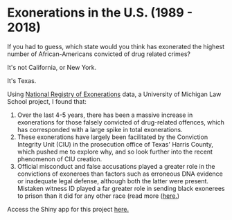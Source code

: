 # Exonerations in the U.S. (1989 - 2018)

 If you had to guess, which state would you think has exonerated the highest number of African-Americans convicted of drug related crimes? 
 
 It's not California, or New York.
 
 It's Texas. 
 
 Using [National Registry of Exonerations](http://www.law.umich.edu/special/exoneration/Pages/about.aspx) data, a University of Michigan Law School project, I found that:
  1. Over the last 4-5 years, there has been a massive increase in exonerations for those falsely convicted of drug-related offences, which has corresponded with a large spike in total exonerations.
  2. These exonerations have largely been facilitated by the Conviction Integrity Unit (CIU) in the prosecution office of Texas' Harris County, which pushed me to explore why, and so look further into the recent phenomenon of CIU creation. 
  3. Official misconduct and false accusations played a greater role in the convictions of exonerees than factors such as erroneous DNA evidence or inadequate legal defense, although both the latter were present. Mistaken witness ID played a far greater role in sending black exonerees to prison than it did for any other race (read more ([here.](https://repository.law.umich.edu/cgi/viewcontent.cgi?article=1052&context=mjrl))


Access the Shiny app for this project [here.](https://tanyarohatgi.shinyapps.io/exoneration-data/)
